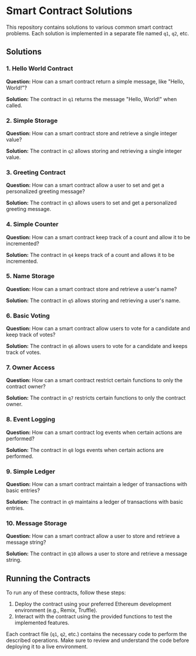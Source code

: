 # Smart Contract Solutions

This repository contains solutions to various common smart contract problems. Each solution is implemented in a separate file named `q1`, `q2`, etc.

## Solutions

### 1. Hello World Contract

**Question:** How can a smart contract return a simple message, like "Hello, World!"?

**Solution:** The contract in `q1` returns the message "Hello, World!" when called.

### 2. Simple Storage

**Question:** How can a smart contract store and retrieve a single integer value?

**Solution:** The contract in `q2` allows storing and retrieving a single integer value.

### 3. Greeting Contract

**Question:** How can a smart contract allow a user to set and get a personalized greeting message?

**Solution:** The contract in `q3` allows users to set and get a personalized greeting message.

### 4. Simple Counter

**Question:** How can a smart contract keep track of a count and allow it to be incremented?

**Solution:** The contract in `q4` keeps track of a count and allows it to be incremented.

### 5. Name Storage

**Question:** How can a smart contract store and retrieve a user's name?

**Solution:** The contract in `q5` allows storing and retrieving a user's name.

### 6. Basic Voting

**Question:** How can a smart contract allow users to vote for a candidate and keep track of votes?

**Solution:** The contract in `q6` allows users to vote for a candidate and keeps track of votes.

### 7. Owner Access

**Question:** How can a smart contract restrict certain functions to only the contract owner?

**Solution:** The contract in `q7` restricts certain functions to only the contract owner.

### 8. Event Logging

**Question:** How can a smart contract log events when certain actions are performed?

**Solution:** The contract in `q8` logs events when certain actions are performed.

### 9. Simple Ledger

**Question:** How can a smart contract maintain a ledger of transactions with basic entries?

**Solution:** The contract in `q9` maintains a ledger of transactions with basic entries.

### 10. Message Storage

**Question:** How can a smart contract allow a user to store and retrieve a message string?

**Solution:** The contract in `q10` allows a user to store and retrieve a message string.

## Running the Contracts

To run any of these contracts, follow these steps:

1. Deploy the contract using your preferred Ethereum development environment (e.g., Remix, Truffle).
2. Interact with the contract using the provided functions to test the implemented features.

Each contract file (`q1`, `q2`, etc.) contains the necessary code to perform the described operations. Make sure to review and understand the code before deploying it to a live environment.
